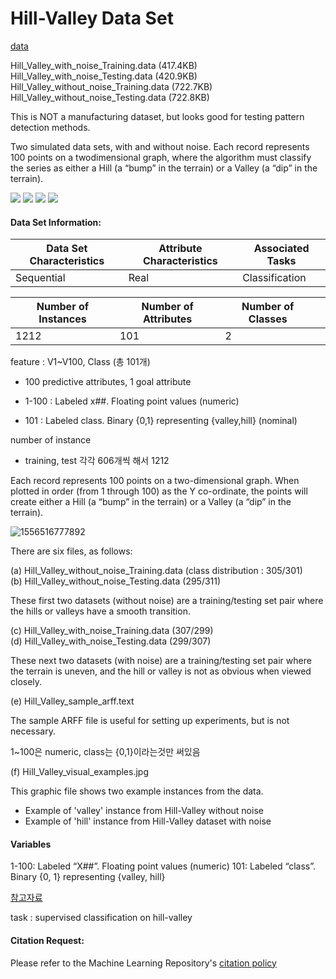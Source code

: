 # Hill-Valley Data Set

[data](https://archive.ics.uci.edu/ml/datasets/Hill-Valley)    

Hill_Valley_with_noise_Training.data (417.4KB)
Hill_Valley_with_noise_Testing.data (420.9KB)
Hill_Valley_without_noise_Training.data (722.7KB)
Hill_Valley_without_noise_Testing.data (722.8KB)

This is NOT a manufacturing dataset, but looks good for testing pattern detection methods.

Two simulated data sets, with and without noise. Each record represents 100 points on a twodimensional graph, where the algorithm must classify the series as either a Hill (a “bump” in the terrain) or a Valley (a “dip” in the terrain).

![](https://img.shields.io/badge/sector-etc-black.svg) ![](https://img.shields.io/badge/labeled-yes-blue.svg) ![](<https://img.shields.io/badge/simulation-no-red.svg>) ![](https://img.shields.io/badge/time--series-no-red.svg)

#### Data Set Information:

| Data Set Characteristics | Attribute Characteristics | Associated Tasks |
| ------------------------ | ------------------------- | ---------------- |
| Sequential               | Real                      | Classification   |

| Number of Instances | Number of Attributes | Number of Classes |      |
| ------------------- | -------------------- | ----------------- | ---- |
| 1212                | 101                  | 2                 |      |

feature : V1~V100, Class (총 101개)

- 100 predictive attributes, 1 goal attribute

- 1-100 : Labeled x##. Floating point values (numeric)
- 101 : Labeled class. Binary {0,1} representing {valley,hill} (nominal)

number of instance

- training, test 각각 606개씩 해서 1212

Each record represents 100 points on a two-dimensional graph. When plotted in order (from 1 through 100) as the Y co-ordinate, the points will create either a Hill (a “bump” in the terrain) or a Valley (a “dip” in the terrain). 

![1556516777892](https://github.com/makinarocks/awesome-industrial-machine-datasets/blob/minkyu/data-explanation/Hill-Valley/img/Hill_Valley_visual_examples.jpg)

There are six files, as follows: 

(a) Hill_Valley_without_noise_Training.data (class distribution : 305/301)  
(b) Hill_Valley_without_noise_Testing.data (295/311)

These first two datasets (without noise) are a training/testing set pair where the hills or valleys have a smooth transition. 

(c) Hill_Valley_with_noise_Training.data (307/299)  
(d) Hill_Valley_with_noise_Testing.data (299/307)

These next two datasets (with noise) are a training/testing set pair where the terrain is uneven, and the hill or valley is not as obvious when viewed closely. 

(e) Hill_Valley_sample_arff.text 

The sample ARFF file is useful for setting up experiments, but is not necessary.

1~100은 numeric, class는 {0,1}이라는것만 써있음 

(f) Hill_Valley_visual_examples.jpg 

This graphic file shows two example instances from the data. 

- Example of 'valley' instance from Hill-Valley without noise
- Example of 'hill' instance from Hill-Valley dataset with noise

#### Variables

1-100: Labeled “X##”. Floating point values (numeric) 
101: Labeled “class”. Binary {0, 1} representing {valley, hill} 

[참고자료](https://www.openml.org/d/1566)

task : supervised classification on hill-valley

#### Citation Request:

Please refer to the Machine Learning Repository's [citation policy](https://archive.ics.uci.edu/ml/citation_policy.html)

>>>
